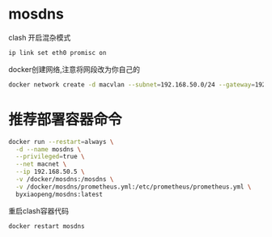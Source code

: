 # mosdns

clash
开启混杂模式
``` sh
ip link set eth0 promisc on
```
docker创建网络,注意将网段改为你自己的
``` sh
docker network create -d macvlan --subnet=192.168.50.0/24 --gateway=192.168.50.1 -o parent=eth0 macnet
```
# 推荐部署容器命令
``` sh
docker run --restart=always \
  -d --name mosdns \
  --privileged=true \
  --net macnet \
  --ip 192.168.50.5 \
  -v /docker/mosdns:/mosdns \
  -v /docker/mosdns/prometheus.yml:/etc/prometheus/prometheus.yml \
  byxiaopeng/mosdns:latest
```

重启clash容器代码
``` sh
docker restart mosdns
```
